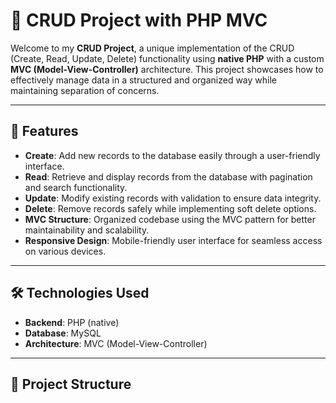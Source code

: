 # 📂 CRUD Project with PHP MVC

Welcome to my **CRUD Project**, a unique implementation of the CRUD (Create, Read, Update, Delete) functionality using **native PHP** with a custom **MVC (Model-View-Controller)** architecture. This project showcases how to effectively manage data in a structured and organized way while maintaining separation of concerns.

---

## 🚀 Features
- **Create**: Add new records to the database easily through a user-friendly interface.
- **Read**: Retrieve and display records from the database with pagination and search functionality.
- **Update**: Modify existing records with validation to ensure data integrity.
- **Delete**: Remove records safely while implementing soft delete options.
- **MVC Structure**: Organized codebase using the MVC pattern for better maintainability and scalability.
- **Responsive Design**: Mobile-friendly user interface for seamless access on various devices.

---

## 🛠️ Technologies Used
- **Backend**: PHP (native)
- **Database**: MySQL
- **Architecture**: MVC (Model-View-Controller)

---

## 📂 Project Structure
